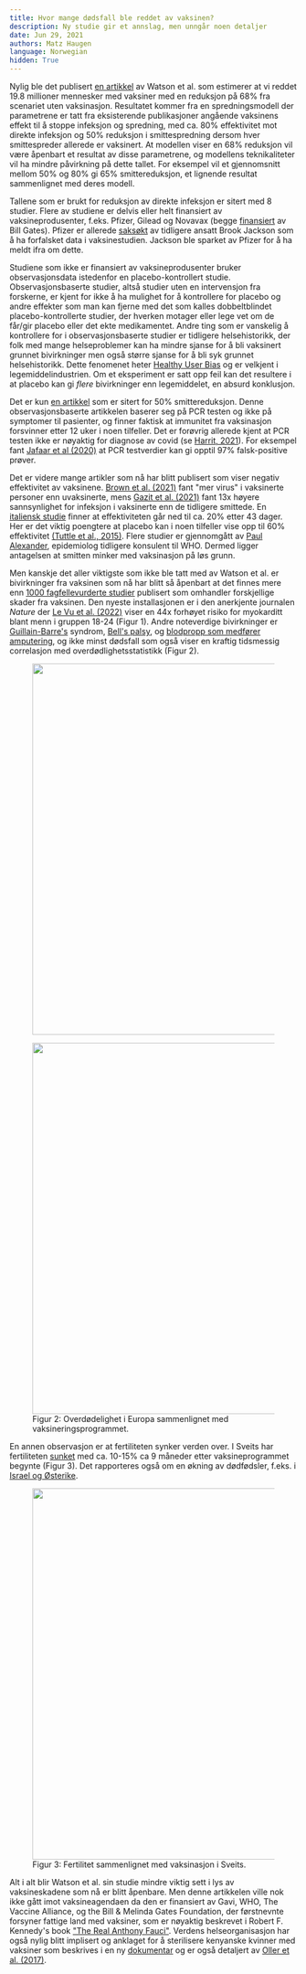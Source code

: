 ```yaml
---
title: Hvor mange dødsfall ble reddet av vaksinen? 
description: Ny studie gir et annslag, men unngår noen detaljer
date: Jun 29, 2021
authors: Matz Haugen
language: Norwegian
hidden: True
---
```


Nylig ble det publisert [en artikkel](https://www.thelancet.com/journals/laninf/article/PIIS1473-3099(22)00320-6/fulltext) av Watson et al. som estimerer at vi reddet 19.8 millioner mennesker med vaksiner med en reduksjon på 68% fra scenariet uten vaksinasjon. Resultatet kommer fra en spredningsmodell der parametrene er tatt fra eksisterende publikasjoner angående vaksinens effekt til å stoppe infeksjon og spredning, med ca. 80% effektivitet mot direkte infeksjon og 50% reduksjon i smittespredning dersom hver smittespreder allerede er vaksinert. At modellen viser en 68% reduksjon vil være åpenbart et resultat av disse parametrene, og modellens teknikaliteter vil ha mindre påvirkning på dette tallet. For eksempel vil et gjennomsnitt mellom 50% og 80% gi 65% smittereduksjon, et lignende resultat sammenlignet med deres modell.

Tallene som er brukt for reduksjon av direkte infeksjon er sitert med 8 studier. Flere av studiene er delvis eller helt finansiert av vaksineprodusenter, f.eks. Pfizer, Gilead og Novavax (begge [finansiert](https://www.causeiq.com/organizations/view_990/911663695/011be856013f829aa3c948c35c2aa163) av Bill Gates). Pfizer er allerede [saksøkt](https://childrenshealthdefense.org/defender/brook-jackson-ventavia-research-group-pfizer-covid-vaccine-trial-data/) av tidligere ansatt Brook Jackson som å ha forfalsket data i vaksinestudien. Jackson ble sparket av Pfizer for å ha meldt ifra om dette. 

Studiene som ikke er finansiert av vaksineprodusenter bruker observasjonsdata istedenfor en placebo-kontrollert studie. Observasjonsbaserte studier, altså studier uten en intervensjon fra forskerne, er kjent for ikke å ha mulighet for å kontrollere for placebo og andre effekter som man kan fjerne med det som kalles dobbeltblindet placebo-kontrollerte studier, der hverken motager eller lege vet om de får/gir placebo eller det ekte medikamentet. Andre ting som er vanskelig å kontrollere for i observasjonsbaserte studier er tidligere helsehistorikk, der folk med mange helseproblemer kan ha mindre sjanse for å bli vaksinert grunnet bivirkninger men også større sjanse for å bli syk grunnet helsehistorikk. Dette fenomenet heter [Healthy User Bias](http://vaccinepapers.org/healthy-user-bias-why-most-vaccine-safety-studies-are-wrong/) og er velkjent i legemiddelindustrien. Om et eksperiment er satt opp feil kan det resultere i at placebo kan gi _flere_ bivirkninger enn legemiddelet, en absurd konklusjon.

Det er kun [en artikkel](https://www.nejm.org/doi/full/10.1056/nejmoa2116597) som er sitert for 50% smittereduksjon. Denne observasjonsbaserte artikkelen baserer seg på PCR testen og ikke på symptomer til pasienter, og finner faktisk at immunitet fra vaksinasjon forsvinner etter 12 uker i noen tilfeller. Det er forøvrig allerede kjent at PCR testen ikke er nøyaktig for diagnose av covid (se [Harrit, 2021](https://off-guardian.org/2021/03/27/making-something-out-of-nothing-pcr-tests-ct-values-and-false-positives/)). For eksempel fant [Jafaar et al (2020)](https://academic.oup.com/cid/article/72/11/e921/5912603) at PCR testverdier kan gi opptil 97% falsk-positive prøver.

Det er videre mange artikler som nå har blitt publisert som viser negativ effektivitet av vaksinene. [Brown et al. (2021)](https://pubmed.ncbi.nlm.nih.gov/34351882/) fant "mer virus" i vaksinerte personer enn uvaksinerte, mens [Gazit et al. (2021)](https://www.medrxiv.org/content/10.1101/2021.08.24.21262415v1.full) fant 13x høyere sannsynlighet for infeksjon i vaksinerte enn de tidligere smittede.  En [italiensk studie](https://www.thelancet.com/journals/lancet/article/PIIS0140-6736(22)01185-0/fulltext) finner at effektiviteten går ned til ca. 20% etter 43 dager. Her er det viktig  poengtere at placebo kan i noen tilfeller vise opp til 60% effektivitet [(Tuttle et al., 2015)](https://journals.lww.com/pain/Abstract/2015/12000/Increasing_placebo_responses_over_time_in_U_S_.27.aspx). Flere studier er gjennomgått av [Paul Alexander](https://brownstone.org/articles/16-studies-on-vaccine-efficacy/), epidemiolog tidligere konsulent til WHO. Dermed ligger antagelsen at smitten minker med vaksinasjon på løs grunn.

Men kanskje det aller viktigste som ikke ble tatt med av Watson et al. er bivirkninger fra vaksinen som nå har blitt så åpenbart at det finnes mere enn [1000 fagfellevurderte studier](https://new.awakeningchannel.com/vax-injuries-1000-peer-reviewed-medical-papers/) publisert som omhandler forskjellige skader fra vaksinen. Den nyeste installasjonen er i den anerkjente journalen _Nature_ der [Le Vu et al. (2022)](https://www.nature.com/articles/s41467-022-31401-5) viser en 44x forhøyet risiko for myokarditt blant menn i gruppen 18-24 (Figur 1). Andre noteverdige bivirkninger er [Guillain-Barre's](https://www.sciencedirect.com/science/article/pii/S0303846721004169) syndrom, [Bell's palsy](https://www.sciencedirect.com/science/article/pii/S1473309921002735), og [blodpropp som medfører amputering](https://swprs.org/covid-vaccine-adverse-events/), og ikke minst dødsfall som også viser en kraftig tidsmessig correlasjon med overdødlighetsstatistikk (Figur 2).

<figure>
<img src="/vax-deaths-averted/myocarditis.png" width="650">
</figure>

<figure>
<img src="/vax-deaths-averted/deaths.png" width="650">
<figcaption> Figur 2: Overdødelighet i Europa sammenlignet med vaksineringsprogrammet. </figcaption>
</figure>

En annen observasjon er at fertiliteten synker verden over. I Sveits har fertiliteten [sunket](https://swprs.org/covid-vaccines-and-fertility/) med ca. 10-15% ca 9 måneder etter vaksineprogrammet begynte (Figur 3). Det rapporteres også om en økning av dødfødsler, f.eks. i [Israel og Østerike](https://swprs.org/covid-vaccination-and-pregnancy/).

<figure>
<img src="/vax-deaths-averted/fertility.png" width="650">
<figcaption> Figur 3: Fertilitet sammenlignet med vaksinasjon i Sveits. </figcaption>
</figure>


Alt i alt blir Watson et al. sin studie mindre viktig sett i lys av vaksineskadene som nå er blitt åpenbare. Men denne artikkelen ville nok ikke gått imot vaksineagendaen da den er finansiert av Gavi, WHO, The Vaccine Alliance, og the Bill & Melinda Gates Foundation, der førstnevnte forsyner fattige land med vaksiner, som er nøyaktig beskrevet i Robert F. Kennedy's book ["The Real Anthony Fauci"](https://www.amazon.com/Real-Anthony-Fauci-Democracy-Childrens/dp/1510766804/). Verdens helseorganisasjon har også nylig blitt implisert og anklaget for å sterilisere kenyanske kvinner med vaksiner som beskrives i en ny [dokumentar](https://infertilitymovie.org/) og er også detaljert av [Oller et al. (2017)](https://www.scirp.org/html/81838_81838.htm). 



